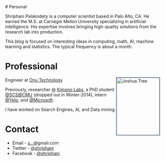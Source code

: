 <article>
</article>
# Personal

Shriphani Palakodety is a computer scientist based in Palo Alto, CA.
He earned the M.S. at Carnegie Mellon University specializing in
artificial intelligence. His expertise involves bringing high-quality
solutions from the research lab into production.

This blog is focused on interesting ideas in computing, math, AI,
machine learning and statistics. The typical frequency is about
a month.

# Professional

<a href="https://www.flickr.com/photos/11424398@N08/16895255497"
title="Joshua Tree by Shriphani Palakodety, on Flickr"><img
src="https://farm8.staticflickr.com/7651/16895255497_783194dda9_n.jpg"
width="140" height="187" alt="Joshua Tree" style="float: right; border: 1px solid #021a40;" /></a>

Engineer at [Onu Technology](http://www.onu.io)

Previously, researcher @ <a href="https://www.kimonolabs.com/">Kimono
Labs</a>, a PhD student <a
href="https://twitter.com/scsatcmu">@SCS@CMU</a> (dropped out in
Winter-2014), intern <a href="https://twitter.com/Yelp">@Yelp</a>, and
<a href="https://twitter.com/Microsoft">@Microsoft</a>.

I have worked on Search Engines, AI, and Data mining.

# Contact

* Email - <a href="http://www.google.com/recaptcha/mailhide/d?k=01Z_Xp9yosV3ruh7vybHUmHQ==&amp;c=wf4HdBLxinfTG54lRLyeMP7Dqq92aNXjrIyMw1vr7qw=" onclick="window.open('http://www.google.com/recaptcha/mailhide/d?k\07501Z_Xp9yosV3ruh7vybHUmHQ\75\75\46c\75wf4HdBLxinfTG54lRLyeMP7Dqq92aNXjrIyMw1vr7qw\075', '', 'toolbar=0,scrollbars=0,location=0,statusbar=0,menubar=0,resizable=0,width=500,height=300'); return false;" title="Reveal this e-mail address">s...</a>@gmail.com
* Twitter - [@shriphani](https://twitter.com/shriphani)
* Facebook - [@shriphani](http://www.facebook.com/shriphani)

